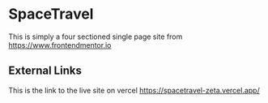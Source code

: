 # SpaceTravel
This is simply a four sectioned single page site from https://www.frontendmentor.io

## External Links
This is the link to the live site on vercel
https://spacetravel-zeta.vercel.app/
